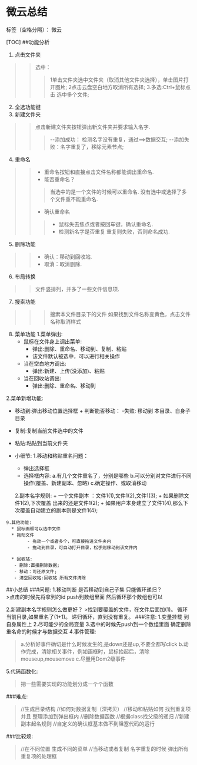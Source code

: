 ﻿# 微云总结

标签（空格分隔）： 微云

[TOC]
##功能分析

 1. 点击文件夹
>>选中：
>>>1单击文件夹选中文件夹（取消其他文件夹选择），单击图片打开图片;
>>>2点击云盘空白地方取消所有选择;
>>>3.多选:Ctrl+鼠标点击 选中多个文件;
 2. 全选功能键
 3. 新建文件夹
>>点击新建文件夹按钮弹出新文件夹并要求输入名字.
>>>--添加成功： 检测名字没有重复，通过==>数据交互;
>>>--添加失败：名字重复了，移除元素节点;

 4. 重命名
>> + 重命名按钮和直接点击文件名称都能调出重命名.
>> + 能否重命名？
>>>  当选中的是一个文件的时候可以重命名.
>>> 没有选中或选择了多个文件重不能重命名.
>> + 确认重命名
>>> + 鼠标失去焦点或者按回车键，确认重命名.
>>> + 检测新名字是否重复   重复则失败，否则命名成功.

 5. 删除功能
>> + 确认：移动到回收站.
>> + 取消：取消删除.
 6. 布局转换
>>文件竖排列，并多了一些文件信息项.
 7. 搜索功能
>>>搜索本文件目录下的文件  如果找到文件名称变黄色，点击文件名称取消样式
 8. 菜单功能
1.菜单弹出:
    * 鼠标在文件身上调出菜单:
        + 弹出:删除、重命名、移动到、复制、粘贴
        + 该文件默认被选中，可以进行相关操作
    * 当在空白地方调出:
        + 弹出:新建、上传(没添加)、粘贴
    * 当在回收站调出:
        + 弹出:删除、重命名、移动到



  2.菜单新增功能:
   * 移动到:弹出移动位置选择框
          + 判断能否移动：
              -失败: 移动到  本目录、自身子目录

   * 复制:复制当前文件选中的文件
   * 粘贴:粘贴到当前文件夹
   * 小细节:
	1.移动和粘贴重名问题：
	    + 弹出选择框
	    + 选择框内容:
		a.有几个文件重名了，分别是哪些
		b.可以分别对文件进行不同操作(覆盖、新建副本、忽略)
		c.确定操作、或取消移动
				
	    2.副本名字规则:
              + 一个文件副本  ：文件1(1),文件1(2),文件1(3);
              + 如果删除文件1(2),下次覆盖 出来的还是文件1(2);
              + 如果用户本身建立了文件1(4),那么下次覆盖自动建立的副本则是文件1(4);

    9.其他功能:
      * 鼠标画框可以选中文件
      * 拖动文件
            - 拖动一个或者多个，可直接拖进文件夹内
            - 拖动到目录，可自动打开目录，松手则移动到该文件内
		
      * 回收站:
	   - 删除:直接删除数据;
	   - 移动：可还原文件;
	   - 清空回收站:回收站 所有文件清除
##小总结
###问题:
1.移动判断 是否移动到自己子集 只能循环递归？  
    >点击的时候先将拿到的id push到数组里面  然后循环那个数组也可以
    
2.新建副本名字规则怎么做更好？
    >找到要覆盖的文件，在文件后面加(1)。
        循环当前目录,如果重名了(1+1)。
	递归循环，直到没有重复。
###注意:
1.变量挂载 到自身属性上
2.尽可能少的全局变量
3.选中的时候先push到一个数组里面   确定删除 重名命的时候才与数据交互
4.事件管理:
   > a.分析好事件确切是什么时候发生的,是down还是up,不要全都写click
    b.动作完成，清除相关事件，例如画框时，鼠标抬起后，清除mouseup,mousemove
    c.尽量用Dom2级事件

5.代码函数化:
>把一些需要实现的功能划分成一个个函数

###难点:
>//生成目录结构
//如何对数据复制（深拷贝）
//移动和粘贴如何 找到重复项 并且  整理添加到弹出框内 
//删除数据函数
//根据class找父级的递归
//新建副本起名规则
//自定义的确认框基本做不到阻塞代码的运行

###比较烦:
>//在不同位置 生成不同的菜单
//当移动或者复制 名字重复的时候   弹出所有重复项的处理框